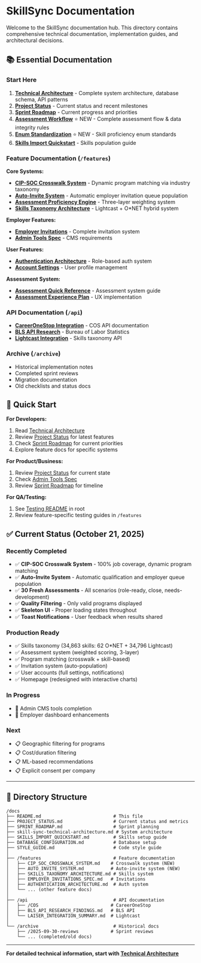 # SkillSync Documentation

Welcome to the SkillSync documentation hub. This directory contains comprehensive technical documentation, implementation guides, and architectural decisions.

## 📚 Essential Documentation

### Start Here
1. **[Technical Architecture](./skill-sync-technical-architecture.md)** - Complete system architecture, database schema, API patterns
2. **[Project Status](./PROJECT_STATUS.md)** - Current status and recent milestones
3. **[Sprint Roadmap](./SPRINT_ROADMAP.md)** - Current progress and priorities
4. **[Assessment Workflow](./ASSESSMENT_WORKFLOW.md)** ⭐ NEW - Complete assessment flow & data integrity rules
5. **[Enum Standardization](./ENUM_STANDARDIZATION.md)** ⭐ NEW - Skill proficiency enum standards
6. **[Skills Import Quickstart](./SKILLS_IMPORT_QUICKSTART.md)** - Skills population guide

### Feature Documentation (`/features`)

**Core Systems:**
- **[CIP-SOC Crosswalk System](./features/CIP_SOC_CROSSWALK_SYSTEM.md)** - Dynamic program matching via industry taxonomy
- **[Auto-Invite System](./features/AUTO_INVITE_SYSTEM.md)** - Automatic employer invitation queue population
- **[Assessment Proficiency Engine](./features/assessment-proficiency-engine.md)** - Three-layer weighting system
- **[Skills Taxonomy Architecture](./features/SKILLS_TAXONOMY_ARCHITECTURE.md)** - Lightcast + O*NET hybrid system

**Employer Features:**
- **[Employer Invitations](./features/EMPLOYER_INVITATIONS_SPEC.md)** - Complete invitation system
- **[Admin Tools Spec](./features/skillsync_admin_tools_spec.md)** - CMS requirements

**User Features:**
- **[Authentication Architecture](./features/AUTHENTICATION_ARCHITECTURE.md)** - Role-based auth system
- **[Account Settings](./features/ACCOUNT_SETTINGS.md)** - User profile management

**Assessment System:**
- **[Assessment Quick Reference](./features/ASSESSMENT_QUICK_REFERENCE.md)** - Assessment system guide
- **[Assessment Experience Plan](./features/assessment-experience-implementation-plan.md)** - UX implementation

### API Documentation (`/api`)
- **[CareerOneStop Integration](./api/COS/)** - COS API documentation
- **[BLS API Research](./api/BLS_API_RESEARCH_FINDINGS.md)** - Bureau of Labor Statistics
- **[Lightcast Integration](./api/LAISER_INTEGRATION_SUMMARY.md)** - Skills taxonomy API

### Archive (`/archive`)
- Historical implementation notes
- Completed sprint reviews
- Migration documentation
- Old checklists and status docs

## 🚀 Quick Start

**For Developers:**
1. Read [Technical Architecture](./skill-sync-technical-architecture.md)
2. Review [Project Status](./PROJECT_STATUS.md) for latest features
3. Check [Sprint Roadmap](./SPRINT_ROADMAP.md) for current priorities
4. Explore feature docs for specific systems

**For Product/Business:**
1. Review [Project Status](./PROJECT_STATUS.md) for current state
2. Check [Admin Tools Spec](./features/skillsync_admin_tools_spec.md)
3. Review [Sprint Roadmap](./SPRINT_ROADMAP.md) for timeline

**For QA/Testing:**
1. See [Testing README](../TESTING_README.md) in root
2. Review feature-specific testing guides in `/features`

## ✅ Current Status (October 21, 2025)

### Recently Completed
- ✅ **CIP-SOC Crosswalk System** - 100% job coverage, dynamic program matching
- ✅ **Auto-Invite System** - Automatic qualification and employer queue population
- ✅ **30 Fresh Assessments** - All scenarios (role-ready, close, needs-development)
- ✅ **Quality Filtering** - Only valid programs displayed
- ✅ **Skeleton UI** - Proper loading states throughout
- ✅ **Toast Notifications** - User feedback when results shared

### Production Ready
- ✅ Skills taxonomy (34,863 skills: 62 O*NET + 34,796 Lightcast)
- ✅ Assessment system (weighted scoring, 3-layer)
- ✅ Program matching (crosswalk + skill-based)
- ✅ Invitation system (auto-population)
- ✅ User accounts (full settings, notifications)
- ✅ Homepage (redesigned with interactive charts)

### In Progress
- 🔄 Admin CMS tools completion
- 🔄 Employer dashboard enhancements

### Next
- 📋 Geographic filtering for programs
- 📋 Cost/duration filtering
- 📋 ML-based recommendations
- 📋 Explicit consent per company

---

## 📁 Directory Structure

```
/docs
├── README.md                           # This file
├── PROJECT_STATUS.md                   # Current status and metrics
├── SPRINT_ROADMAP.md                   # Sprint planning
├── skill-sync-technical-architecture.md # System architecture
├── SKILLS_IMPORT_QUICKSTART.md         # Skills setup guide
├── DATABASE_CONFIGURATION.md           # Database setup
├── STYLE_GUIDE.md                      # Code style guide
│
├── /features                           # Feature documentation
│   ├── CIP_SOC_CROSSWALK_SYSTEM.md    # Crosswalk system (NEW)
│   ├── AUTO_INVITE_SYSTEM.md          # Auto-invite system (NEW)
│   ├── SKILLS_TAXONOMY_ARCHITECTURE.md # Skills system
│   ├── EMPLOYER_INVITATIONS_SPEC.md   # Invitations
│   ├── AUTHENTICATION_ARCHITECTURE.md  # Auth system
│   └── ... (other feature docs)
│
├── /api                                # API documentation
│   ├── /COS                           # CareerOneStop
│   ├── BLS_API_RESEARCH_FINDINGS.md   # BLS API
│   └── LAISER_INTEGRATION_SUMMARY.md  # Lightcast
│
└── /archive                            # Historical docs
    ├── /2025-09-30-reviews            # Sprint reviews
    └── ... (completed/old docs)
```

---

**For detailed technical information, start with [Technical Architecture](./skill-sync-technical-architecture.md)**
